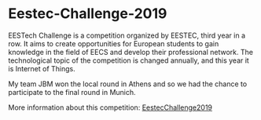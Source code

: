 # Eestec-Challenge-2019

EESTech Challenge is a competition organized by EESTEC, third year in a row.
It aims to create opportunities for European students to gain knowledge in the field of EECS and develop their professional network.
The technological topic of the competition is changed annually, and this year it is Internet of Things.

My team JBM won the local round in Athens and so we had the chance to participate to the final round
in Munich.

More information about this competition: <a title="EestecChallenge2019" href="https://eestechchallenge.eestec.net/#/">EestecChallenge2019</a>